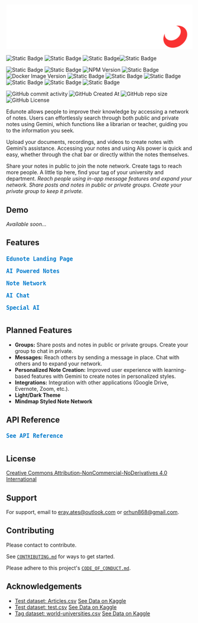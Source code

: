 <!-- <details>
  <summary style="margin-bottom: 5px; display: flex; text-align: center;">
    <samp style="font-size: 8px; color: #5d708c">Notes for Hackathon (Click to see)</samp>
  </summary>

  <ul style="font-size: 12px">
    <li>Responsive...</li>
  </ul>

</details> -->


![Logo](app/public/assets/images/edunote-logo-light.png)

![Static Badge](https://img.shields.io/badge/EDUNOTE-black?logo=e&link=https%3A%2F%2Fbtk-hackathon-24-beta.vercel.app%2F)
![Static Badge](https://img.shields.io/badge/erenorhun-black?logo=github&link=https%3A%2F%2Fgithub.com%2Felymsyr%2F)
![Static Badge](https://img.shields.io/badge/erayates-black?logo=github&link=https%3A%2F%2Fgithub.com%2Ferayates%2F)![Static Badge](https://img.shields.io/badge/utkukayaa-black?logo=github&link=https%3A%2F%2Fgithub.com%2FUtkuKayaa%2F)

![Static Badge](https://img.shields.io/badge/Vercel-black?logo=vercel&link=https%3A%2F%2Fvercel.com%2F)
![Static Badge](https://img.shields.io/badge/Next.JS-black?logo=nextdotjs&link=https%3A%2F%2Fnextjs.org%2F)
![NPM Version](https://img.shields.io/npm/v/tailwindcss?logo=tailwindcss&label=tailwindcss&link=https%3A%2F%2Ftailwindcss.com%2F)
![Static Badge](https://img.shields.io/badge/FastAPI-white?logo=fastapi&link=https%3A%2F%2Ffastapi.tiangolo.com%2F)
![Docker Image Version](https://img.shields.io/docker/v/elymsyr/btk-file-02?arch=amd64&logo=docker&label=Docker&link=https%3A%2F%2Fhub.docker.com%2Frepositories%2Felymsyr)
![Static Badge](https://img.shields.io/badge/Google%20Cloud%20Artifact%20Registiry-white?logo=googlecloud)
![Static Badge](https://img.shields.io/badge/Google%20Cloud%20Run-white?logo=googlecloud)
![Static Badge](https://img.shields.io/badge/Google%20Cloud%20Buckets-white?logo=googlecloud)
![Static Badge](https://img.shields.io/badge/Clerk-orange?logo=clerk)
![Static Badge](https://img.shields.io/badge/Javascript-black?logo=javascript)
![Static Badge](https://img.shields.io/badge/Python-black?logo=python)


![GitHub commit activity](https://img.shields.io/github/commit-activity/t/erayates/btk-hackathon-24)
![GitHub Created At](https://img.shields.io/github/created-at/erayates/btk-hackathon-24)
![GitHub repo size](https://img.shields.io/github/repo-size/erayates/btk-hackathon-24)
![GitHub License](https://img.shields.io/github/license/erayates/btk-hackathon-24)

Edunote allows people to improve their knowledge by accessing a network of notes. Users can effortlessly search through both public and private notes using Gemini, which functions like a librarian or teacher, guiding you to the information you seek.

Upload your documents, recordings, and videos to create notes with Gemini’s assistance. Accessing your notes and using AIs power is quick and easy, whether through the chat bar or directly within the notes themselves. 

Share your notes in public to join the note network. Create tags to reach more people. A little tip here, find your tag of your university and department. *Reach people using in-app message features and expand your network. Share posts and notes in public or private groups. Create your private group to keep it private.*

## Demo

*Available soon...*

<h2>Features</h2>

<details>
  <summary style="font-weight: bold; cursor: pointer; margin-bottom: 5px; padding: 5px 0; width: 100%; display: flex; text-align: center; align-items: center;">
    <samp style="font-size: 15px; color: #007acc; display: flex; text-align: center; width: 100%; align-items: center;">Edunote Landing Page</samp>
  </summary>
  <div style="margin-left: 20px;">
    <img src="Docs/ss/full.png" alt="Edunote Landing Page" style="max-width: 80%; height: auto; display: block; margin: 10px auto; border-radius: 5px; box-shadow: 0 5px 12px rgba(0, 0, 0, 0.4);">
    <h4 style="font-size: 17px; text-align: center;">More Notes</h4>
    <img src="Docs/ss/morestab.png" alt="More Notes Tab" style="max-width: 80%; height: auto; display: block; margin: 10px auto; border-radius: 5px; box-shadow: 0 5px 12px rgba(0, 0, 0, 0.4);">
    <img src="Docs/ss/likestab.png" alt="Likes Tab" style="max-width: 80%; height: auto; display: block; margin: 10px auto; border-radius: 5px; box-shadow: 0 5px 12px rgba(0, 0, 0, 0.4);">
  </div>
</details>

<details>
  <summary style="font-weight: bold; cursor: pointer; margin-bottom: 5px; padding: 5px 0; width: 100%; display: flex; text-align: center; align-items: center;">
    <samp style="font-size: 15px; color: #007acc; display: flex; text-align: center; width: 100%; align-items: center;">AI Powered Notes</samp>
  </summary>
  <div style="margin-left: 20px;">
    <h4 style="font-size: 17px; text-align: center;">Use AI in Your Notes</h4>
    <img src="Docs/ss/noteoptions.png" alt="AI Note Options" style="max-width: 80%; height: auto; display: block; margin: 10px auto; border-radius: 5px; box-shadow: 0 5px 12px rgba(0, 0, 0, 0.4);">
    <img src="Docs/ss/noteoptionsinside.png" alt="AI Note Options Inside" style="max-width: 80%; height: auto; display: block; margin: 10px auto; border-radius: 5px; box-shadow: 0 5px 12px rgba(0, 0, 0, 0.4);">
    <img src="Docs/ss/noteoptionsexample.png" alt="AI Note Option Example" style="max-width: 80%; height: auto; display: block; margin: 10px auto; border-radius: 5px; box-shadow: 0 5px 12px rgba(0, 0, 0, 0.4);">
    <img src="Docs/ss/notevideoexample.png" alt="AI Video Example" style="max-width: 80%; height: auto; display: block; margin: 10px auto; border-radius: 5px; box-shadow: 0 5px 12px rgba(0, 0, 0, 0.4);">
    <h4 style="font-size: 17px; text-align: center;">Note Settings</h4>
    <img src="Docs/ss/notesettings.png" alt="Note Settings" style="max-width: 80%; height: auto; display: block; margin: 10px auto; border-radius: 5px; box-shadow: 0 5px 12px rgba(0, 0, 0, 0.4);">
  </div>
</details>

<details>
  <summary style="font-weight: bold; cursor: pointer; margin-bottom: 5px; padding: 5px 0; width: 100%; display: flex; text-align: center; align-items: center;">
    <samp style="font-size: 15px; color: #007acc; display: flex; text-align: center; width: 100%; align-items: center;">Note Network</samp>
  </summary>
  <div style="margin-left: 20px;">
    <img src="Docs/ss/alls.png" alt="Note Network Overview" style="max-width: 80%; height: auto; display: block; margin: 10px auto; border-radius: 5px; box-shadow: 0 5px 12px rgba(0, 0, 0, 0.4);">
  </div>
</details>

<details>
  <summary style="font-weight: bold; cursor: pointer; margin-bottom: 5px; padding: 5px 0; width: 100%; display: flex; text-align: center; align-items: center;">
    <samp style="font-size: 15px; color: #007acc; display: flex; text-align: center; width: 100%; align-items: center;">AI Chat</samp>
  </summary>
  <div style="margin-left: 20px;">
    <img src="Docs/ss/chat.png" alt="AI Chat" style="max-width: 80%; height: auto; display: block; margin: 10px auto; border-radius: 5px; box-shadow: 0 5px 12px rgba(0, 0, 0, 0.4);">
    <h4 style="font-size: 17px; text-align: center;">Gemini</h4>
    <img src="Docs/ss/gemini.png" alt="Gemini Chat" style="max-width: 80%; height: auto; display: block; margin: 10px auto; border-radius: 5px; box-shadow: 0 5px 12px rgba(0, 0, 0, 0.4);">
    <h4 style="font-size: 17px; text-align: center;">Chat in Public Notes</h4>
    <img src="Docs/ss/publics.png" alt="Chat in Public Notes" style="max-width: 80%; height: auto; display: block; margin: 10px auto; border-radius: 5px; box-shadow: 0 5px 12px rgba(0, 0, 0, 0.4);">
    <h4 style="font-size: 17px; text-align: center;">Chat in Your Notes</h4>
    <img src="Docs/ss/privates.png" alt="Chat in Private Notes" style="max-width: 80%; height: auto; display: block; margin: 10px auto; border-radius: 5px; box-shadow: 0 5px 12px rgba(0, 0, 0, 0.4);">
    <img src="Docs/ss/single.png" alt="Single Chat" style="max-width: 80%; height: auto; display: block; margin: 10px auto; border-radius: 5px; box-shadow: 0 5px 12px rgba(0, 0, 0, 0.4);">
    <img src="Docs/ss/singleoptions.png" alt="Single Chat Options" style="max-width: 80%; height: auto; display: block; margin: 10px auto; border-radius: 5px; box-shadow: 0 5px 12px rgba(0, 0, 0, 0.4);">
  </div>
</details>


<details>
    <summary style="font-weight: bold; cursor: pointer; margin-bottom: 5px; padding: 5px 0; width: 100%; display: flex; text-align: center; align-items: center;"><samp style="font-size: 15px; color: #007acc; display: flex; text-align: center; width: 100%; align-items: center;">Special AI</samp></summary>
    <div class="note-section">
        <img src="Docs/ss/ai.png" alt="Special AI" style="max-width: 80%; height: auto; display: block; margin: 10px auto; border-radius: 5px; box-shadow: 0 5px 12px rgba(0, 0, 0, 0.4);">
        <h4 style="font-size: 17px; text-align: center;">Youtube</h4>
        <img src="Docs/ss/ai-yt.png" alt="AI YouTube Example" style="max-width: 80%; height: auto; display: block; margin: 10px auto; border-radius: 5px; box-shadow: 0 5px 12px rgba(0, 0, 0, 0.4);">
        <h4 style="font-size: 17px; text-align: center;">PDF</h4>
        <img src="Docs/ss/ai-pdf.png" alt="AI PDF Example" style="max-width: 80%; height: auto; display: block; margin: 10px auto; border-radius: 5px; box-shadow: 0 5px 12px rgba(0, 0, 0, 0.4);">
        <h4 style="font-size: 17px; text-align: center;">Audio</h4>
        <img src="Docs/ss/ai-audio.png" alt="AI Audio Example" style="max-width: 80%; height: auto; display: block; margin: 10px auto; border-radius: 5px; box-shadow: 0 5px 12px rgba(0, 0, 0, 0.4);">
        <h4 style="font-size: 17px; text-align: center;">Image</h4>
        <img src="Docs/ss/ai-image.png" alt="AI Image Example" style="max-width: 80%; height: auto; display: block; margin: 10px auto; border-radius: 5px; box-shadow: 0 5px 12px rgba(0, 0, 0, 0.4);">
    </div>
</details>


## Planned Features

- **Groups:** Share posts and notes in public or private groups. Create your group to chat in private.
- **Messages:** Reach others by sending a message in place. Chat with others and to expand your network.
- **Personalized Note Creation:** Improved user experience with learning-based features with Gemini to create notes in personalized styles.
- **Integrations:** Integration with other applications (Google Drive, Evernote, Zoom, etc.).
- **Light/Dark Theme**
- **Mindmap Styled Note Network**

## API Reference

<details>
<summary style="font-weight: bold; cursor: pointer; margin-bottom: 5px; padding: 5px 0; width: 100%; display: flex; text-align: center; align-items: center;"> <b> <samp style="font-size: 15px; color: #007acc; display: flex; text-align: center; width: 100%; align-items: center;"> See API Reference </samp></b></summary>
<samp>
<br>

### Gemini Operation

#### Interact with Gemini AI

```http
  POST /gemini/
```

| Parameter | Type     | Description                |
| :-------- | :------- | :------------------------- |
| `option	` | `string` | The type of content generation to perform. |
| `prompt` | `string` | **Required**. The input text to be processed. |
| `command` | `string` | **Optional** command for further processing. |
| `user_id` | `string` | **Required**. User ID for tracking interactions. |
| `note_id` | `string` | Default is 'gemini'. Note ID for context. |
| `user_query` | `string` | Specific query related to the prompt. |

### Chat History Operations

#### Retrieve Chat History

```http
  GET /chat/history/
```
| Parameter | Type     | Description                       |
| :-------- | :------- | :-------------------------------- |
| `user_id`      | `string` | **Required**. User ID for which to retrieve chat history. |
| `note_id`      | `string` | **Optional**. Note ID to specify the context of the chat. |

#### GET /chat/clear/

```http
  GET /chat/clear/
```

| Parameter | Type     | Description                       |
| :-------- | :------- | :-------------------------------- |
| `user_id`      | `string` | **Required**. User ID for which to clear chat history. |
| `note_id`      | `string` | **Optional**. Note ID to specify the context of the chat. |

### Elasticsearch Operations

#### Chat with Gemini in Notes

```http
  POST /search/ask/
```

| Parameter | Type     | Description                       |
| :-------- | :------- | :-------------------------------- |
| `query`      | `string` | **Required**. The specific search query. |
| `user_id`      | `string` | **Required**. User ID to filter the search results. |
| `public_search`      | `boolean` | **Optional**. Defaults to 'false'. Flag to indicate if public notes should be included. |

#### Simple Search

```http
  POST /search/simple/
```

| Parameter | Type     | Description                       |
| :-------- | :------- | :-------------------------------- |
| `query`      | `string` | **Required**. The search query string. |

#### Detailed Search

```http
  POST /search/all/
```

| Parameter | Type     | Description                       |
| :-------- | :------- | :-------------------------------- |
| `body`      | `object` | **Required**. JSON body containing the search criteria. |

### File Operations

#### Extract Transcript from YouTube Video

```http
  POST /caption/extract/
```

| Parameter | Type     | Description                       |
| :-------- | :------- | :-------------------------------- |
| `youtube_video_id`      | `string` | **Required**. The ID of the YouTube video from which to extract captions. |
| `only_transcript`      | `boolean` | **Optional**. Flag to indicate if only the transcript should be extracted. |

#### Extract Text from File

```http
  POST /file/extract/
```

| Parameter | Type     | Description                       |
| :-------- | :------- | :-------------------------------- |
| `file`      | `UploadFile` | **Required**. The file from which text will be extracted. |

**Supported File Extensions:**
- Audio: `mp3`, `wav`, `aac`, `m4a`, `wma`
- Pdf: `pdf`
- Image: `jpg`, `jpeg`, `png`, `gif`, `webp`, `svg`


#### Check File Existence

```http
  POST /file/check/
```

| Parameter | Type     | Description                       |
| :-------- | :------- | :-------------------------------- |
| `user_id`      | `string` | **Required**. User ID for tracking the file. |
| `file_name`      | `string` | **Required**. Name of the file to check if exists. |

#### Download File

```http
  POST /file/download/
```

| Parameter | Type     | Description                       |
| :-------- | :------- | :-------------------------------- |
| `user_id`      | `string` | **Required**. User ID for tracking the file. |
| `file_name`      | `string` | **Required**. Name of the file to be downloaded. |

#### Upload Files

```http
  POST /file/upload/
```

| Parameter | Type     | Description                       |
| :-------- | :------- | :-------------------------------- |
| `user_id`      | `string` | **Required**. User ID for tracking the file. |
| `if_exists`      | `boolean` | **Optional**. Defaults to 'False'. Flag to indicate if the file should be replaced if it already exists. |
| `files`      | `List<UploadFile>` | **Required**. List of files to be uploaded. |

</samp>
</details>

## License

[Creative Commons Attribution-NonCommercial-NoDerivatives 4.0 International](LICENSE)

## Support

For support, email to [eray.ates@outlook.com](mailto:eray.ates@outlook.com) or [orhun868@gmail.com](mailto:orhun868@gmail.com).


## Contributing

Please contact to contribute.

See [`CONTRIBUTING.md`](.github/CONTRIBUTING.md) for ways to get started.

Please adhere to this project's [`CODE_OF_CONDUCT.md`](.github/CODE_OF_CONDUCT.md).

## Acknowledgements

 - [Test dataset: Articles.csv](Functions/Data/Articles.csv) [See Data on Kaggle](https://www.kaggle.com/datasets/asad1m9a9h6mood/news-articles)
 - [Test dataset: test.csv](Functions/Data/Articles.csv) [See Data on Kaggle](https://www.kaggle.com/datasets/arashnic/urban-sound)
 - [Tag dataset: world-universities.csv](Functions/Data/Articles.csv) [See Data on Kaggle](https://www.kaggle.com/datasets/thedevastator/all-universities-in-the-world)
